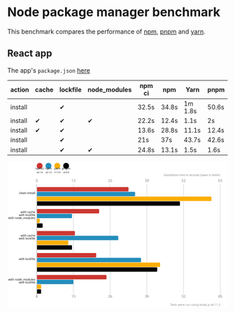 # Node package manager benchmark

This benchmark compares the performance of [npm](https://github.com/npm/npm), [pnpm](https://github.com/pnpm/pnpm) and [yarn](https://github.com/yarnpkg/yarn).

## React app

The app's `package.json` [here](./fixtures/react-app/package.json)

| action  | cache | lockfile | node_modules| npm ci | npm | Yarn | pnpm |
| ---     | ---   | ---      | ---         | --- | --- | --- | --- |
| install |       | ✔        |             | 32.5s | 34.8s | 1m 1.8s | 50.6s |
| install | ✔    | ✔        | ✔           | 22.2s | 12.4s | 1.1s | 2s |
| install | ✔    | ✔        |             | 13.6s | 28.8s | 11.1s | 12.4s |
| install |      | ✔        |             | 21s | 37s | 43.7s | 42.6s |
| install |      | ✔        | ✔           | 24.8s | 13.1s | 1.5s | 1.6s |

![Graph of the react-app results](./results/imgs/react-app.svg)